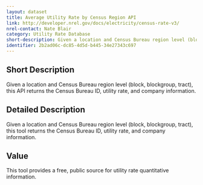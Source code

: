 ```yaml
---
layout: dataset
title: Average Utility Rate by Census Region API
link: http://developer.nrel.gov/docs/electricity/census-rate-v3/
nrel-contact: Nate Blair 
category: Utility Rate Database
short-description: Given a location and Census Bureau region level (block, blockgroup, tract), this API returns the Census Bureau ID, utility rate, and company information.
identifier: 2b2ad06c-dc85-4d5d-b445-34e27343c697
---
```


## Short Description

Given a location and Census Bureau region level (block, blockgroup, tract), this API returns the Census Bureau ID, utility rate, and company information.
 

## Detailed Description

Given a location and Census Bureau region level (block, blockgroup, tract), this tool returns the Census Bureau ID, utility rate, and company information.


## Value

This tool provides a free, public source for utility rate 
quantitative information.
